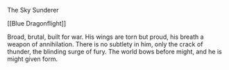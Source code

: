 The Sky Sunderer

[[Blue Dragonflight]]

Broad, brutal, built for war. His wings are torn but proud, his breath a weapon of annihilation. There is no subtlety in him, only the crack of thunder, the blinding surge of fury. The world bows before might, and he is might given form.